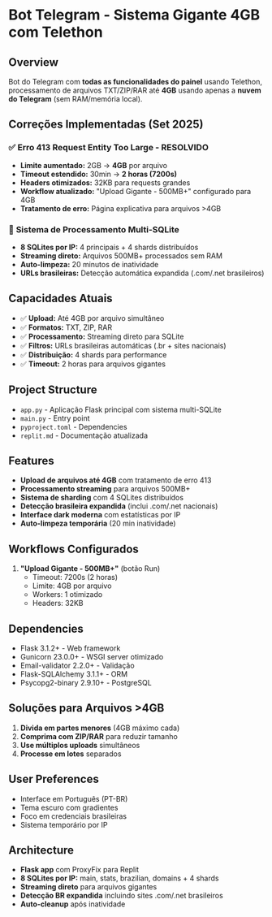 
# Bot Telegram - Sistema Gigante 4GB com Telethon

## Overview
Bot do Telegram com **todas as funcionalidades do painel** usando Telethon, processamento de arquivos TXT/ZIP/RAR até **4GB** usando apenas a **nuvem do Telegram** (sem RAM/memória local).

## Correções Implementadas (Set 2025)
### ✅ **Erro 413 Request Entity Too Large - RESOLVIDO**
- **Limite aumentado:** 2GB → **4GB** por arquivo
- **Timeout estendido:** 30min → **2 horas (7200s)**
- **Headers otimizados:** 32KB para requests grandes
- **Workflow atualizado:** "Upload Gigante - 500MB+" configurado para 4GB
- **Tratamento de erro:** Página explicativa para arquivos >4GB

### 🚀 **Sistema de Processamento Multi-SQLite**
- **8 SQLites por IP:** 4 principais + 4 shards distribuídos
- **Streaming direto:** Arquivos 500MB+ processados sem RAM
- **Auto-limpeza:** 20 minutos de inatividade
- **URLs brasileiras:** Detecção automática expandida (.com/.net brasileiros)

## Capacidades Atuais
- ✅ **Upload:** Até 4GB por arquivo simultâneo
- ✅ **Formatos:** TXT, ZIP, RAR
- ✅ **Processamento:** Streaming direto para SQLite
- ✅ **Filtros:** URLs brasileiras automáticas (.br + sites nacionais)
- ✅ **Distribuição:** 4 shards para performance
- ✅ **Timeout:** 2 horas para arquivos gigantes

## Project Structure
- `app.py` - Aplicação Flask principal com sistema multi-SQLite
- `main.py` - Entry point
- `pyproject.toml` - Dependencies
- `replit.md` - Documentação atualizada

## Features
- **Upload de arquivos até 4GB** com tratamento de erro 413
- **Processamento streaming** para arquivos 500MB+
- **Sistema de sharding** com 4 SQLites distribuídos
- **Detecção brasileira expandida** (inclui .com/.net nacionais)
- **Interface dark moderna** com estatísticas por IP
- **Auto-limpeza temporária** (20 min inatividade)

## Workflows Configurados
1. **"Upload Gigante - 500MB+"** (botão Run)
   - Timeout: 7200s (2 horas)
   - Limite: 4GB por arquivo
   - Workers: 1 otimizado
   - Headers: 32KB

## Dependencies
- Flask 3.1.2+ - Web framework
- Gunicorn 23.0.0+ - WSGI server otimizado
- Email-validator 2.2.0+ - Validação
- Flask-SQLAlchemy 3.1.1+ - ORM
- Psycopg2-binary 2.9.10+ - PostgreSQL

## Soluções para Arquivos >4GB
1. **Divida em partes menores** (4GB máximo cada)
2. **Comprima com ZIP/RAR** para reduzir tamanho
3. **Use múltiplos uploads** simultâneos
4. **Processe em lotes** separados

## User Preferences
- Interface em Português (PT-BR)
- Tema escuro com gradientes
- Foco em credenciais brasileiras
- Sistema temporário por IP

## Architecture
- **Flask app** com ProxyFix para Replit
- **8 SQLites por IP:** main, stats, brazilian, domains + 4 shards
- **Streaming direto** para arquivos gigantes
- **Detecção BR expandida** incluindo sites .com/.net brasileiros
- **Auto-cleanup** após inatividade
